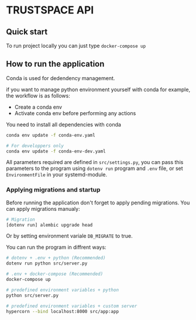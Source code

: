 # TRUSTSPACE API

## Quick start

To run project locally you can just type `docker-compose up`

## How to run the application

Conda is used for dedendency management.

if you want to manage python environment yourself with conda for example, the workflow is as follows:

* Create a conda env
* Activate conda env before performing any actions

You need to install all dependencies with conda

```bash
conda env update -f conda-env.yaml

# For developpers only
conda env update -f conda-env-dev.yaml
```

All parameters required are defined in `src/settings.py`, you can pass this parameters to the program using `dotenv run` program and `.env` file, or set  `EnvironmentFile` in your systemd-module.

### Applying migrations and startup

Before running the application don't forget to apply pending migrations.
You can apply migrations manualy:

```bash
# Migration
[dotenv run] alembic upgrade head
```

Or by setting environment variale `DB_MIGRATE` to true.

You can run the program in diffrent ways:

```bash
# dotenv + .env + python (Recommended)
dotenv run python src/server.py

# .env + docker-compose (Recommended)
docker-compose up

# predefined environment variables + python
python src/server.py

# predefined environment variables + custom server
hypercorn --bind localhost:8000 src/app:app
```

